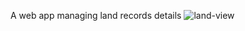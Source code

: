 A web app managing land records details
![land-view](https://user-images.githubusercontent.com/31953762/189504772-9264e53f-2f70-47e7-bb0a-50efbad37b01.PNG)
